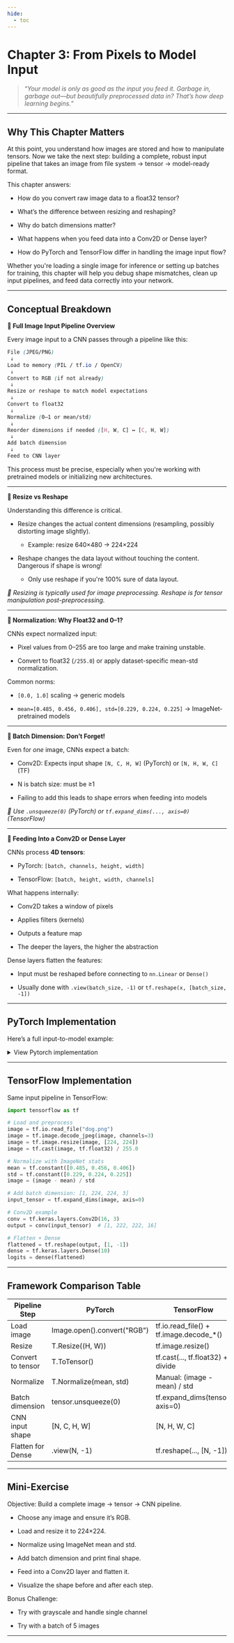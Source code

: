 ```yaml
---
hide:
  - toc
---
```


# Chapter 3: From Pixels to Model Input

> “*Your model is only as good as the input you feed it. Garbage in, garbage out—but beautifully preprocessed data in? That’s how deep learning begins.*”

---

## Why This Chapter Matters

At this point, you understand how images are stored and how to manipulate tensors. Now we take the next step: building a complete, robust input pipeline that takes an image from file system → tensor → model-ready format.

This chapter answers:

- How do you convert raw image data to a float32 tensor?

- What’s the difference between resizing and reshaping?

- Why do batch dimensions matter?

- What happens when you feed data into a Conv2D or Dense layer?

- How do PyTorch and TensorFlow differ in handling the image input flow?

Whether you're loading a single image for inference or setting up batches for training, this chapter will help you debug shape mismatches, clean up input pipelines, and feed data correctly into your network.

---

## Conceptual Breakdown

**🔹 Full Image Input Pipeline Overview**

Every image input to a CNN passes through a pipeline like this:
```css
File (JPEG/PNG)
 ↓
Load to memory (PIL / tf.io / OpenCV)
 ↓
Convert to RGB (if not already)
 ↓
Resize or reshape to match model expectations
 ↓
Convert to float32
 ↓
Normalize (0–1 or mean/std)
 ↓
Reorder dimensions if needed ([H, W, C] ↔ [C, H, W])
 ↓
Add batch dimension
 ↓
Feed to CNN layer
```

This process must be precise, especially when you're working with pretrained models or initializing new architectures.

---

**🔹 Resize vs Reshape**

Understanding this difference is critical.

- Resize changes the actual content dimensions (resampling, possibly distorting image slightly).

  - Example: resize 640×480 → 224×224

- Reshape changes the data layout without touching the content. Dangerous if shape is wrong!

  - Only use reshape if you're 100% sure of data layout.

*📌 Resizing is typically used for image preprocessing. Reshape is for tensor manipulation post-preprocessing.*

---

**🔹 Normalization: Why Float32 and 0–1?**

CNNs expect normalized input:

  - Pixel values from 0–255 are too large and make training unstable.

  - Convert to float32 (`/255.0`) or apply dataset-specific mean-std normalization.

Common norms:

  - `[0.0, 1.0]` scaling → generic models

  - `mean=[0.485, 0.456, 0.406], std=[0.229, 0.224, 0.225]` → ImageNet-pretrained models

---

**🔹 Batch Dimension: Don’t Forget!**

Even for *one* image, CNNs expect a batch:

  - Conv2D: Expects input shape `[N, C, H, W]` (PyTorch) or `[N, H, W, C]` (TF)

  - N is batch size: must be ≥1

  - Failing to add this leads to shape errors when feeding into models

*📌 Use `.unsqueeze(0)` (PyTorch) or `tf.expand_dims(..., axis=0)` (TensorFlow)*

---

**🔹 Feeding Into a Conv2D or Dense Layer**

CNNs process **4D tensors**:

  - PyTorch: `[batch, channels, height, width]`

  - TensorFlow: `[batch, height, width, channels]`

What happens internally:

  - Conv2D takes a window of pixels

  - Applies filters (kernels)

  - Outputs a feature map

  - The deeper the layers, the higher the abstraction

Dense layers flatten the features:

  - Input must be reshaped before connecting to `nn.Linear` or `Dense()`

  - Usually done with `.view(batch_size, -1)` or `tf.reshape(x, [batch_size, -1])`

  ---

## PyTorch Implementation

Here’s a full input-to-model example:
<details>
  <summary>View Pytorch implementation</summary>
    ```python
    from PIL import Image
    import torch
    import torchvision.transforms as T
    import torch.nn as nn

    # Load and preprocess
    image = Image.open("dog.png").convert("RGB")
    transform = T.Compose([
        T.Resize((224, 224)),
        T.ToTensor(),  # Converts [H,W,C] to [C,H,W] and scales to 0–1
        T.Normalize(mean=[0.485, 0.456, 0.406],
                    std=[0.229, 0.224, 0.225])
    ])
    input_tensor = transform(image).unsqueeze(0)  # [1, 3, 224, 224]

    # Example model layer
    conv = nn.Conv2d(in_channels=3, out_channels=16, kernel_size=3)
    output = conv(input_tensor)  # Output shape: [1, 16, 222, 222]
    ```

    If feeding into a dense layer later:
    ```python
    flattened = output.view(output.size(0), -1)  # Flatten to [batch, features]
    fc = nn.Linear(flattened.size(1), 10)
    logits = fc(flattened)
    ```
</details>

---

## TensorFlow Implementation

Same input pipeline in TensorFlow:
```python
import tensorflow as tf

# Load and preprocess
image = tf.io.read_file("dog.png")
image = tf.image.decode_jpeg(image, channels=3)
image = tf.image.resize(image, [224, 224])
image = tf.cast(image, tf.float32) / 255.0

# Normalize with ImageNet stats
mean = tf.constant([0.485, 0.456, 0.406])
std = tf.constant([0.229, 0.224, 0.225])
image = (image - mean) / std

# Add batch dimension: [1, 224, 224, 3]
input_tensor = tf.expand_dims(image, axis=0)

# Conv2D example
conv = tf.keras.layers.Conv2D(16, 3)
output = conv(input_tensor)  # [1, 222, 222, 16]

# Flatten + Dense
flattened = tf.reshape(output, [1, -1])
dense = tf.keras.layers.Dense(10)
logits = dense(flattened)
```

---

## Framework Comparison Table

|Pipeline Step	      |PyTorch	                      |TensorFlow                                 |
|---------------------|-------------------------------|-------------------------------------------|
|Load image	          |Image.open().convert("RGB")	  |tf.io.read_file() + tf.image.decode_*()    |
|Resize	              |T.Resize((H, W))	              |tf.image.resize()                          |
|Convert to tensor	  |T.ToTensor()	                  |tf.cast(..., tf.float32) + divide          |
|Normalize	          |T.Normalize(mean, std)	        |Manual: (image - mean) / std               |
|Batch dimension	    |tensor.unsqueeze(0)	          |tf.expand_dims(tensor, axis=0)             |
|CNN input shape	    |[N, C, H, W]	                  |[N, H, W, C]                               |
|Flatten for Dense	  |.view(N, -1)	                  |tf.reshape(..., [N, -1])                   |

---

## Mini-Exercise

Objective: Build a complete image → tensor → CNN pipeline.

  - Choose any image and ensure it’s RGB.

  - Load and resize it to 224×224.

  - Normalize using ImageNet mean and std.

  - Add batch dimension and print final shape.

  - Feed into a Conv2D layer and flatten it.

  - Visualize the shape before and after each step.

Bonus Challenge:

  - Try with grayscale and handle single channel

  - Try with a batch of 5 images

---


